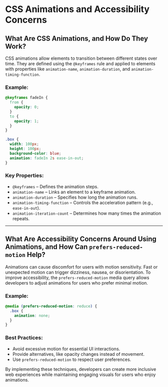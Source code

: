 # CSS Animations and Accessibility Concerns

## What Are CSS Animations, and How Do They Work?

CSS animations allow elements to transition between different states over time. They are defined using the `@keyframes` rule and applied to elements with properties like `animation-name`, `animation-duration`, and `animation-timing-function`.

### Example:

```css
@keyframes fadeIn {
  from {
    opacity: 0;
  }
  to {
    opacity: 1;
  }
}

.box {
  width: 100px;
  height: 100px;
  background-color: blue;
  animation: fadeIn 2s ease-in-out;
}
```

### Key Properties:
- `@keyframes` – Defines the animation steps.
- `animation-name` – Links an element to a keyframe animation.
- `animation-duration` – Specifies how long the animation runs.
- `animation-timing-function` – Controls the acceleration pattern (e.g., `ease-in-out`).
- `animation-iteration-count` – Determines how many times the animation repeats.

---

## What Are Accessibility Concerns Around Using Animations, and How Can `prefers-reduced-motion` Help?

Animations can cause discomfort for users with motion sensitivity. Fast or unexpected motion can trigger dizziness, nausea, or disorientation. To improve accessibility, the `prefers-reduced-motion` media query allows developers to adjust animations for users who prefer minimal motion.

### Example:

```css
@media (prefers-reduced-motion: reduce) {
  .box {
    animation: none;
  }
}
```

### Best Practices:
- Avoid excessive motion for essential UI interactions.
- Provide alternatives, like opacity changes instead of movement.
- Use `prefers-reduced-motion` to respect user preferences.

By implementing these techniques, developers can create more inclusive web experiences while maintaining engaging visuals for users who enjoy animations.

